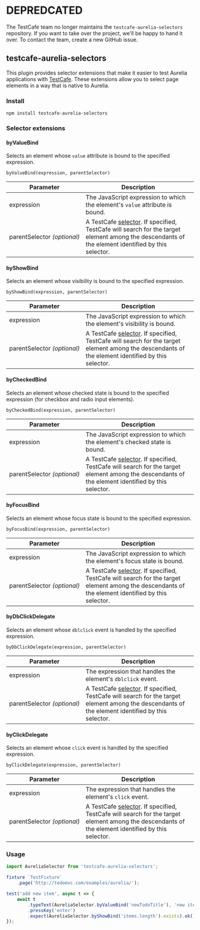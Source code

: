 # DEPREDCATED
The TestCafe team no longer maintains the `testcafe-aurelia-selectors` repository. If you want to take over the project, we'll be happy to hand it over. To contact the team, create a new GitHub issue.

## testcafe-aurelia-selectors

This plugin provides selector extensions that make it easier to test Aurelia applications with [TestCafe](https://github.com/DevExpress/testcafe/). These extensions allow you to select page elements in a way that is native to Aurelia.

### Install

```
npm install testcafe-aurelia-selectors
```

### Selector extensions

#### byValueBind

Selects an element whose `value` attribute is bound to the specified expression.

```
byValueBind(expression, parentSelector)
```

Parameter                   | Description
--------------------------- | -----------
expression                        | The JavaScript expression to which the element's `value` attribute is bound.
parentSelector&#160;*(optional)*  | A TestCafe [selector](https://devexpress.github.io/testcafe/documentation/test-api/selecting-page-elements/selectors.html). If specified, TestCafe will search for the target element among the descendants of the element identified by this selector.

#### byShowBind

Selects an element whose visibility is bound to the specified expression.

```
byShowBind(expression, parentSelector)
```

Parameter                   | Description
--------------------------- | -----------
expression                       | The JavaScript expression to which the element's visibility is bound.
parentSelector&#160;*(optional)*  | A TestCafe [selector](https://devexpress.github.io/testcafe/documentation/test-api/selecting-page-elements/selectors.html). If specified, TestCafe will search for the target element among the descendants of the element identified by this selector.

#### byCheckedBind

Selects an element whose checked state is bound to the specified expression (for checkbox and radio input elements).

```
byCheckedBind(expression, parentSelector)
```

Parameter                   | Description
--------------------------- | -----------
expression                       | The JavaScript expression to which the element's checked state is bound.
parentSelector&#160;*(optional)*  | A TestCafe [selector](https://devexpress.github.io/testcafe/documentation/test-api/selecting-page-elements/selectors.html). If specified, TestCafe will search for the target element among the descendants of the element identified by this selector.

#### byFocusBind

Selects an element whose focus state is bound to the specified expression.

```
byFocusBind(expression, parentSelector)
```

Parameter                   | Description
--------------------------- | -----------
expression                       | The JavaScript expression to which the element's focus state is bound.
parentSelector&#160;*(optional)*  | A TestCafe [selector](https://devexpress.github.io/testcafe/documentation/test-api/selecting-page-elements/selectors.html). If specified, TestCafe will search for the target element among the descendants of the element identified by this selector.

#### byDbClickDelegate

Selects an element whose `dblclick` event is handled by the specified expression.

```
byDbClickDelegate(expression, parentSelector)
```

Parameter                   | Description
--------------------------- | -----------
expression                  | The expression that handles the element's `dblclick` event.
parentSelector&#160;*(optional)*  | A TestCafe [selector](https://devexpress.github.io/testcafe/documentation/test-api/selecting-page-elements/selectors.html). If specified, TestCafe will search for the target element among the descendants of the element identified by this selector.

#### byClickDelegate

Selects an element whose `click` event is handled by the specified expression.

```
byClickDelegate(expression, parentSelector)
```

Parameter                   | Description
--------------------------- | -----------
expression                  | The expression that handles the element's `click` event.
parentSelector&#160;*(optional)*  | A TestCafe [selector](https://devexpress.github.io/testcafe/documentation/test-api/selecting-page-elements/selectors.html). If specified, TestCafe will search for the target element among the descendants of the element identified by this selector.

### Usage

```js
import AureliaSelector from 'testcafe-aurelia-selectors';

fixture `TestFixture`
    .page('http://todomvc.com/examples/aurelia/');

test('add new item', async t => {
    await t
        .typeText(AureliaSelector.byValueBind('newTodoTitle'), 'new item')
        .pressKey('enter')
        .expect(AureliaSelector.byShowBind('items.length').exists).ok();
});
```
